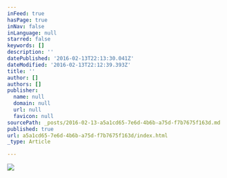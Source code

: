 ```yaml
---
inFeed: true
hasPage: true
inNav: false
inLanguage: null
starred: false
keywords: []
description: ''
datePublished: '2016-02-13T22:13:30.041Z'
dateModified: '2016-02-13T22:12:39.393Z'
title: ''
author: []
authors: []
publisher:
  name: null
  domain: null
  url: null
  favicon: null
sourcePath: _posts/2016-02-13-a5a1cd65-7e6d-4b6b-a75d-f7b7675f163d.md
published: true
url: a5a1cd65-7e6d-4b6b-a75d-f7b7675f163d/index.html
_type: Article

---
```

![](https://the-grid-user-content.s3-us-west-2.amazonaws.com/4583fecf-7dac-4a4f-8f3a-f3c01d90597d.jpg)